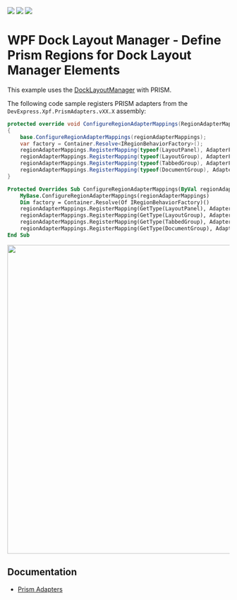 <!-- default badges list -->
![](https://img.shields.io/endpoint?url=https://codecentral.devexpress.com/api/v1/VersionRange/128643433/19.2.5%2B)
[![](https://img.shields.io/badge/Open_in_DevExpress_Support_Center-FF7200?style=flat-square&logo=DevExpress&logoColor=white)](https://supportcenter.devexpress.com/ticket/details/E3339)
[![](https://img.shields.io/badge/📖_How_to_use_DevExpress_Examples-e9f6fc?style=flat-square)](https://docs.devexpress.com/GeneralInformation/403183)
<!-- default badges end -->

# WPF Dock Layout Manager - Define Prism Regions for Dock Layout Manager Elements


This example uses the [DockLayoutManager](https://docs.devexpress.com/WPF/DevExpress.Xpf.Docking.DockLayoutManager) with PRISM.

The following code sample registers PRISM adapters from the `DevExpress.Xpf.PrismAdapters.vXX.X` assembly:

```cs
protected override void ConfigureRegionAdapterMappings(RegionAdapterMappings regionAdapterMappings)
{
    base.ConfigureRegionAdapterMappings(regionAdapterMappings);
    var factory = Container.Resolve<IRegionBehaviorFactory>();
    regionAdapterMappings.RegisterMapping(typeof(LayoutPanel), AdapterFactory.Make<RegionAdapterBase<LayoutPanel>>(factory));
    regionAdapterMappings.RegisterMapping(typeof(LayoutGroup), AdapterFactory.Make<RegionAdapterBase<LayoutGroup>>(factory));
    regionAdapterMappings.RegisterMapping(typeof(TabbedGroup), AdapterFactory.Make<RegionAdapterBase<TabbedGroup>>(factory));
    regionAdapterMappings.RegisterMapping(typeof(DocumentGroup), AdapterFactory.Make<RegionAdapterBase<DocumentGroup>>(factory));
}
```

```vb
Protected Overrides Sub ConfigureRegionAdapterMappings(ByVal regionAdapterMappings As RegionAdapterMappings)
	MyBase.ConfigureRegionAdapterMappings(regionAdapterMappings)
	Dim factory = Container.Resolve(Of IRegionBehaviorFactory)()
	regionAdapterMappings.RegisterMapping(GetType(LayoutPanel), AdapterFactory.Make(Of RegionAdapterBase(Of LayoutPanel))(factory))
	regionAdapterMappings.RegisterMapping(GetType(LayoutGroup), AdapterFactory.Make(Of RegionAdapterBase(Of LayoutGroup))(factory))
	regionAdapterMappings.RegisterMapping(GetType(TabbedGroup), AdapterFactory.Make(Of RegionAdapterBase(Of TabbedGroup))(factory))
	regionAdapterMappings.RegisterMapping(GetType(DocumentGroup), AdapterFactory.Make(Of RegionAdapterBase(Of DocumentGroup))(factory))
End Sub
```

<img src="https://user-images.githubusercontent.com/12169834/175349878-e1127eac-bbc2-412d-b36c-396a33b0c99f.png" width=700px/>

## Documentation

- [Prism Adapters](https://docs.devexpress.com/WPF/117848/common-concepts/prism-adapters?p=netframework)

